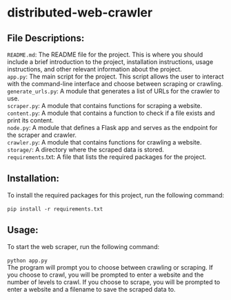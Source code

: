 # distributed-web-crawler

## File Descriptions:

`README.md`: The README file for the project. This is where you should include a brief introduction to the project, installation instructions, usage instructions, and other relevant information about the project.<br />
`app.py`: The main script for the project. This script allows the user to interact with the command-line interface and choose between scraping or crawling.<br />
`generate_urls.py`: A module that generates a list of URLs for the crawler to use.<br />
`scraper.py`: A module that contains functions for scraping a website.<br />
`content.py`: A module that contains a function to check if a file exists and print its content.<br />
`node.py`: A module that defines a Flask app and serves as the endpoint for the scraper and crawler.<br />
`crawler.py`: A module that contains functions for crawling a website.<br />
`storage/`: A directory where the scraped data is stored.<br />
`requirements`.txt: A file that lists the required packages for the project.

## Installation:
To install the required packages for this project, run the following command:<br /><br />
`pip install -r requirements.txt
`
## Usage:
To start the web scraper, run the following command:<br /><br />
`
python app.py
`
<br />The program will prompt you to choose between crawling or scraping. If you choose to crawl, you will be prompted to enter a website and the number of levels to crawl. If you choose to scrape, you will be prompted to enter a website and a filename to save the scraped data to.
